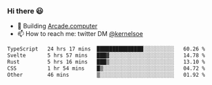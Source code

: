 ### Hi there 😃

- 🔨 Building [Arcade.computer](https://arcade.computer)
- 📫 How to reach me: twitter DM [@kernelsoe](https://twitter.com/kernelsoe)

<!--START_SECTION:waka-->

```txt
TypeScript   24 hrs 17 mins  ███████████████░░░░░░░░░░   60.26 %
Svelte       5 hrs 57 mins   ███▓░░░░░░░░░░░░░░░░░░░░░   14.78 %
Rust         5 hrs 16 mins   ███▒░░░░░░░░░░░░░░░░░░░░░   13.10 %
CSS          1 hr 54 mins    █▒░░░░░░░░░░░░░░░░░░░░░░░   04.72 %
Other        46 mins         ▒░░░░░░░░░░░░░░░░░░░░░░░░   01.92 %
```

<!--END_SECTION:waka-->
